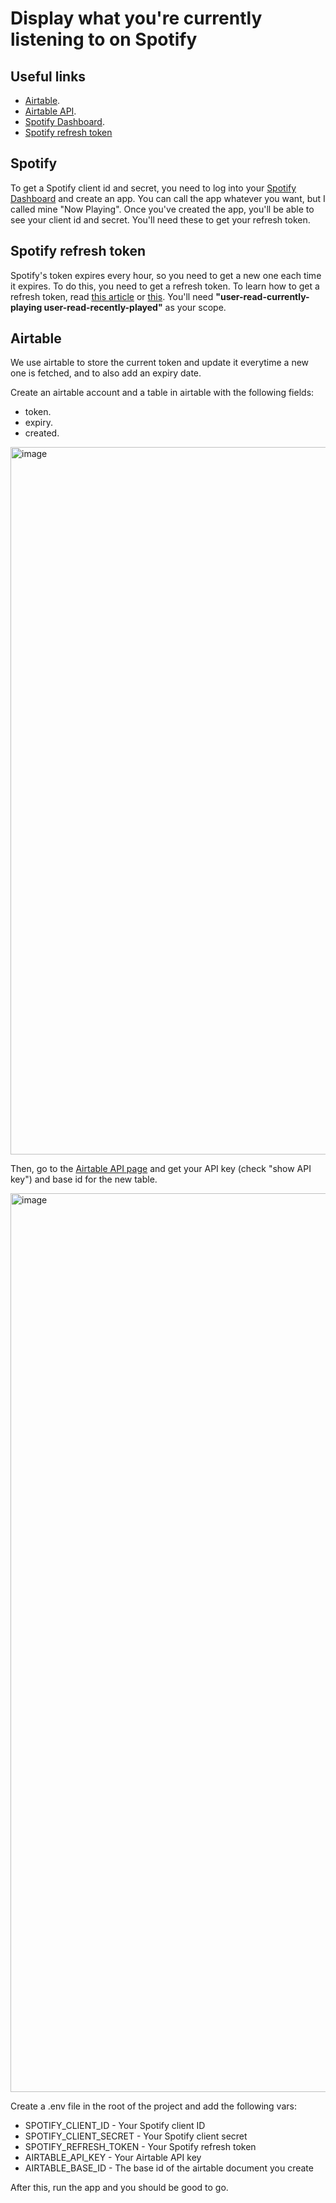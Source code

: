 # Display what you're currently listening to on Spotify

## Useful links

- [Airtable](https://airtable.com/).
- [Airtable API](https://airtable.com/api).
- [Spotify Dashboard](https://developer.spotify.com/dashboard/applications).
- [Spotify refresh token](https://benwiz.com/blog/create-spotify-refresh-token/)

## Spotify

To get a Spotify client id and secret, you need to log into your [Spotify Dashboard](https://developer.spotify.com/dashboard/applications) and create an app. You can call the app whatever you want, but I called mine "Now Playing". Once you've created the app, you'll be able to see your client id and secret. You'll need these to get your refresh token.

## Spotify refresh token

Spotify's token expires every hour, so you need to get a new one each time it expires. To do this, you need to get a refresh token. To learn how to get a refresh token, read [this article](https://benwiz.com/blog/create-spotify-refresh-token/) or [this](https://reine.hashnode.dev/how-to-connect-your-react-vitejs-app-to-spotifys-api). You'll need **"user-read-currently-playing user-read-recently-played"** as your scope.


## Airtable

We use airtable to store the current token and update it everytime a new one is fetched, and to also add an expiry date.

Create an airtable account and a table in airtable with the following fields:
- token.
- expiry.
- created.

<img width="1132" alt="image" src="https://user-images.githubusercontent.com/48622375/194784185-f79cf04c-b47b-4ede-9d7e-4b7c9cd04f63.png">


Then, go to the [Airtable API page](https://airtable.com/api) and get your API key (check "show API key") and base id for the new table.

<img width="1438" alt="image" src="https://user-images.githubusercontent.com/48622375/194784203-7b67196a-d92d-42ad-9142-afa060c54e66.png">

Create a .env file in the root of the project and add the following vars:

- SPOTIFY_CLIENT_ID - Your Spotify client ID
- SPOTIFY_CLIENT_SECRET - Your Spotify client secret
- SPOTIFY_REFRESH_TOKEN - Your Spotify refresh token
- AIRTABLE_API_KEY - Your Airtable API key
- AIRTABLE_BASE_ID - The base id of the airtable document you create

After this, run the app and you should be good to go.

